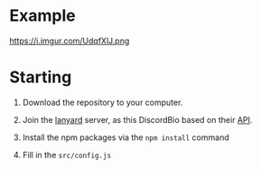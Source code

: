 # Example 

https://i.imgur.com/UdqfXlJ.png 

# Starting 

1. Download the repository to your computer. 

2. Join the [lanyard](https://discord.gg/lanyard) server, as this DiscordBio based on their [API](https://github.com/phineas/lanyard). 

3. Install the npm packages via the `npm install` command 

4. Fill in the `src/config.js`

